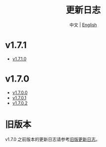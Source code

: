 <h1 align="center">更新日志</h1>

<div align="center">

中文 | [English](ChangeLog-en.md)

</div>

# v1.7.1

- [v1.7.1.0](Changelog/zh/v1.7.1.0.md)

# v1.7.0

- [v1.7.0.0](Changelog/zh/v1.7.0.0.md)
- [v1.7.0.1](Changelog/zh/v1.7.0.1.md)
- [v1.7.0.2](Changelog/zh/v1.7.0.2.md)

# 旧版本
v1.7.0 之前版本的更新日志请参考[旧版更新日志](Changelog/zh/legacy-changelog.md)。